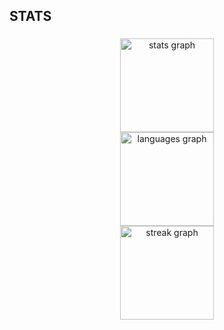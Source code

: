 <h2 align="left">STATS</h2>

###

<div align="center">
  <img src="https://github-readme-stats.vercel.app/api?username=JoaoHeslin&hide_title=true&hide_rank=false&show_icons=true&include_all_commits=true&count_private=true&disable_animations=false&theme=gotham&locale=en&hide_border=true&order=1" height="150" alt="stats graph" /> <br>
  <img src="https://github-readme-stats.vercel.app/api/top-langs?username=JoaoHeslin&locale=en&hide_title=false&layout=compact&card_width=320&langs_count=5&theme=gotham&hide_border=false&order=2" height="150" alt="languages graph" /> <br>
  <img src="https://streak-stats.demolab.com?user=JoaoHeslin&locale=en&mode=daily&theme=gotham&hide_border=false&border_radius=5&order=3" height="150" alt="streak graph"  />
</div>

###
